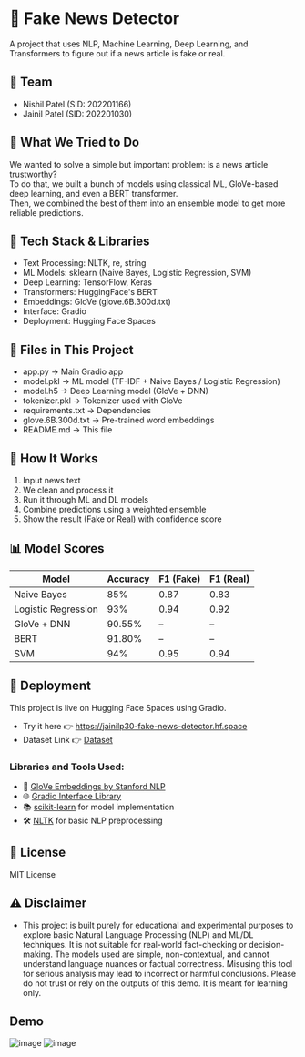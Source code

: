 # 📰 Fake News Detector

A project that uses NLP, Machine Learning, Deep Learning, and Transformers to figure out if a news article is fake or real.

## 👥 Team
- Nishil Patel (SID: 202201166)  
- Jainil Patel (SID: 202201030)  

## 🎯 What We Tried to Do
We wanted to solve a simple but important problem: is a news article trustworthy?  
To do that, we built a bunch of models using classical ML, GloVe-based deep learning, and even a BERT transformer.  
Then, we combined the best of them into an ensemble model to get more reliable predictions.

## 🔧 Tech Stack & Libraries
- Text Processing: NLTK, re, string  
- ML Models: sklearn (Naive Bayes, Logistic Regression, SVM)  
- Deep Learning: TensorFlow, Keras  
- Transformers: HuggingFace's BERT  
- Embeddings: GloVe (glove.6B.300d.txt)  
- Interface: Gradio  
- Deployment: Hugging Face Spaces

## 📂 Files in This Project
- app.py → Main Gradio app  
- model.pkl → ML model (TF-IDF + Naive Bayes / Logistic Regression)  
- model.h5 → Deep Learning model (GloVe + DNN)  
- tokenizer.pkl → Tokenizer used with GloVe  
- requirements.txt → Dependencies  
- glove.6B.300d.txt → Pre-trained word embeddings  
- README.md → This file  

## 🧠 How It Works
1. Input news text  
2. We clean and process it  
3. Run it through ML and DL models  
4. Combine predictions using a weighted ensemble  
5. Show the result (Fake or Real) with confidence score

## 📊 Model Scores

| Model               | Accuracy | F1 (Fake) | F1 (Real) |
|--------------------|----------|-----------|-----------|
| Naive Bayes        | 85%      | 0.87      | 0.83      |
| Logistic Regression| 93%      | 0.94      | 0.92      |
| GloVe + DNN        | 90.55%   | –         | –         |
| BERT               | 91.80%   | –         | –         |
| SVM                | 94%      | 0.95      | 0.94      |

## 🚀 Deployment
This project is live on Hugging Face Spaces using Gradio.  
- Try it here 👉 https://jainilp30-fake-news-detector.hf.space
- Dataset Link 👉 [Dataset](https://www.kaggle.com/datasets/stevenpeutz/misinformation-fake-news-text-dataset-79k)

### Libraries and Tools Used:
- 🧠 [GloVe Embeddings by Stanford NLP](https://nlp.stanford.edu/projects/glove/)
- 🌐 [Gradio Interface Library](https://www.gradio.app/)
- 📚 [scikit-learn](https://scikit-learn.org/) for model implementation
- 🛠 [NLTK](https://www.nltk.org/) for basic NLP preprocessing


## 📜 License
MIT License

## ⚠️ Disclaimer
- This project is built purely for educational and experimental purposes to explore basic Natural Language Processing (NLP) and ML/DL techniques. It is not suitable for real-world fact-checking or decision-making. The models used are simple, non-contextual, and cannot understand language nuances or factual correctness. Misusing this tool for serious analysis may lead to incorrect or harmful conclusions. Please do not trust or rely on the outputs of this demo. It is meant for learning only.




## Demo
![image](https://github.com/user-attachments/assets/d2c38988-0299-458c-b63c-c9ada7c8eb7a)
![image](https://github.com/user-attachments/assets/23a4fba6-47a6-459a-94a2-7d8425c93387)




